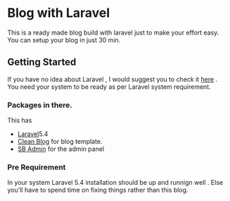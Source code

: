 # Blog with Laravel

This is a ready made blog build with laravel just to make your effort easy. You can setup your blog in just 30 min.

## Getting Started

If you have no idea about Laravel , I would suggest you to check it [here](http://laravel.com/docs/5.4) . You need your system to be ready as per Laravel system requirement.

### Packages in there. 

This has

* [Laravel](http://laravel.com/docs/5.4)5.4
* [Clean Blog](https://startbootstrap.com/template-overviews/clean-blog/) for  blog template.
* [SB Admin](https://startbootstrap.com/template-overviews/sb-admin/) for the admin panel

### Pre Requirement

In your system Laravel 5.4 installation should be up and runnign well . Else you'll have to spend time on fixing things rather than this blog.  


